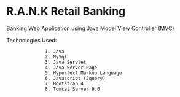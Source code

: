 # R.A.N.K Retail Banking


Banking Web Application using Java Model View Controller (MVC)


Technologies Used:
  
                  1. Java
                  2. MySql
                  3. Java Servlet
                  4. Java Server Page
                  5. Hypertext Markup Language
                  6. Javascript (Jquery)
                  7. Bootstrap 4
                  8. Tomcat Server 9.0
